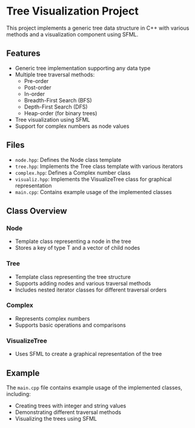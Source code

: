 # Tree Visualization Project

This project implements a generic tree data structure in C++ with various methods and a visualization component using SFML.

## Features

- Generic tree implementation supporting any data type
- Multiple tree traversal methods:
  - Pre-order
  - Post-order
  - In-order
  - Breadth-First Search (BFS)
  - Depth-First Search (DFS)
  - Heap-order (for binary trees)
- Tree visualization using SFML
- Support for complex numbers as node values

## Files

- `node.hpp`: Defines the Node class template
- `tree.hpp`: Implements the Tree class template with various iterators
- `complex.hpp`: Defines a Complex number class
- `visualiz.hpp`: Implements the VisualizeTree class for graphical representation
- `main.cpp`: Contains example usage of the implemented classes


## Class Overview

### Node<T>
- Template class representing a node in the tree
- Stores a key of type T and a vector of child nodes

### Tree<T>
- Template class representing the tree structure
- Supports adding nodes and various traversal methods
- Includes nested iterator classes for different traversal orders

### Complex
- Represents complex numbers
- Supports basic operations and comparisons

### VisualizeTree<T>
- Uses SFML to create a graphical representation of the tree

## Example

The `main.cpp` file contains example usage of the implemented classes, including:
- Creating trees with integer and string values
- Demonstrating different traversal methods
- Visualizing the trees using SFML
